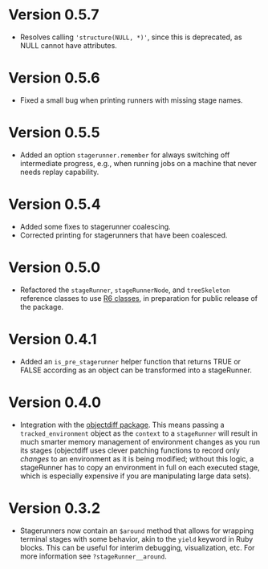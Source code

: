 # Version 0.5.7

* Resolves calling `'structure(NULL, *)'`, since this is deprecated, as NULL cannot have attributes.

# Version 0.5.6

* Fixed a small bug when printing runners with missing stage names.

# Version 0.5.5

* Added an option `stagerunner.remember` for always switching off intermediate
  progress, e.g., when running jobs on a machine that never needs replay
  capability.

# Version 0.5.4

* Added some fixes to stagerunner coalescing.
* Corrected printing for stagerunners that have been coalesced.

# Version 0.5.0

* Refactored the `stageRunner`, `stageRunnerNode`, and `treeSkeleton`
  reference classes to use [R6 classes](http://github.com/wch/R6), in
  preparation for public release of the package.

# Version 0.4.1

* Added an `is_pre_stagerunner` helper function that returns TRUE or FALSE
  according as an object can be transformed into a stageRunner.

# Version 0.4.0

* Integration with the [objectdiff package](http://github.com/syberia/objectdiff).
  This means passing a `tracked_environment` object as the `context` to
  a `stageRunner` will result in much smarter memory management of environment
  changes as you run its stages (objectdiff uses clever patching functions to
  record only *changes* to an environment as it is being modified; without this
  logic, a stageRunner has to copy an environment in full on each executed
  stage, which is especially expensive if you are manipulating large data sets).

# Version 0.3.2

* Stagerunners now contain an `$around` method that allows for
  wrapping terminal stages with some behavior, akin to the
  `yield` keyword in Ruby blocks. This can be
  useful for interim debugging, visualization, etc. For more
  information see `?stageRunner__around`.

